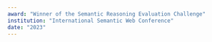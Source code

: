 ```yaml
---
award: "Winner of the Semantic Reasoning Evaluation Challenge"
institution: "International Semantic Web Conference"
date: "2023"
---
```

